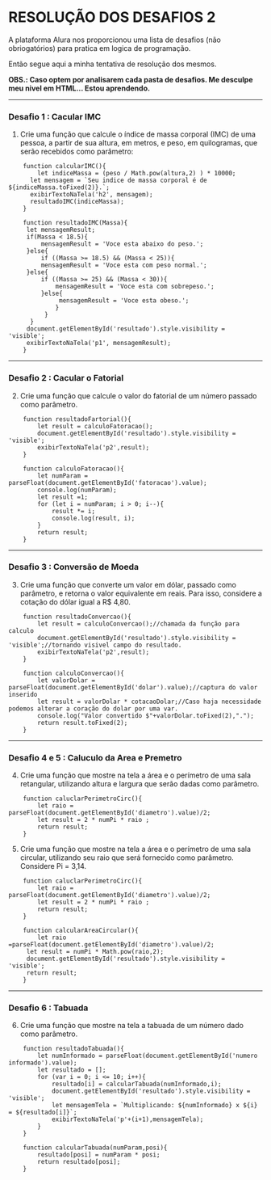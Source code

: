 # RESOLUÇÃO DOS DESAFIOS 2

A plataforma Alura nos proporcionou uma lista de desafios (não obriogatórios) para pratica em logica de programação.

Então segue aqui a minha tentativa de resolução dos mesmos.

**OBS.: Caso optem por analisarem cada pasta de desafios. Me desculpe meu nivel em HTML... Estou aprendendo.**
***
### Desafio 1 : Cacular IMC
1. Crie uma função que calcule o índice de massa corporal (IMC) de uma pessoa, a partir de sua altura, em metros, e peso, em quilogramas, que serão recebidos como parâmetro:

```
    function calcularIMC(){
        let indiceMassa = (peso / Math.pow(altura,2) ) * 10000;
      let mensagem = `Seu indice de massa corporal é de ${indiceMassa.toFixed(2)}.`;
      exibirTextoNaTela('h2', mensagem);
      resultadoIMC(indiceMassa);
    }

    function resultadoIMC(Massa){
     let mensagemResult;
     if(Massa < 18.5){
         mensagemResult = 'Voce esta abaixo do peso.';
     }else{
         if ((Massa >= 18.5) && (Massa < 25)){
         mensagemResult = 'Voce esta com peso normal.';
     }else{
         if ((Massa >= 25) && (Massa < 30)){
             mensagemResult = 'Voce esta com sobrepeso.';
         }else{
              mensagemResult = 'Voce esta obeso.';
             }
          }
      }
     document.getElementById('resultado').style.visibility = 'visible';
     exibirTextoNaTela('p1', mensagemResult);
    }
```
___

### Desafio 2 : Cacular o Fatorial
2. Crie uma função que calcule o valor do fatorial de um número passado como parâmetro.
```
    function resultadoFartorial(){
        let result = calculoFatoracao();
        document.getElementById('resultado').style.visibility = 'visible';
        exibirTextoNaTela('p2',result);
    }

    function calculoFatoracao(){
        let numParam = parseFloat(document.getElementById('fatoracao').value);
        console.log(numParam);
        let result =1;
        for (let i = numParam; i > 0; i--){
            result *= i;
            console.log(result, i);
        }
        return result;
    }
```
___

### Desafio 3 : Conversão de Moeda
3. Crie uma função que converte um valor em dólar, passado como parâmetro, e retorna o valor equivalente em reais. Para isso, considere a cotação do dólar igual a R$ 4,80.
```
    function resultadoConvercao(){
        let result = calculoConvercao();//chamada da função para calculo
        document.getElementById('resultado').style.visibility = 'visible';//tornando visivel campo do resultado.
        exibirTextoNaTela('p2',result);
    }

    function calculoConvercao(){
        let valorDolar = parseFloat(document.getElementById('dolar').value);//captura do valor inserido
        let result = valorDolar * cotacaoDolar;//Caso haja necessidade podemos alterar a coração do dolar por uma var.
        console.log("Valor convertido $"+valorDolar.toFixed(2),".");
        return result.toFixed(2);
    }
```
___

### Desafio 4 e 5 : Caluculo da Area e Premetro
4. Crie uma função que mostre na tela a área e o perímetro de uma sala retangular, utilizando altura e largura que serão dadas como parâmetro.
```
    function caluclarPerimetroCirc(){
        let raio = parseFloat(document.getElementById('diametro').value)/2;
        let result = 2 * numPi * raio ;
        return result;
    }   
```
5. Crie uma função que mostre na tela a área e o perímetro de uma sala circular, utilizando seu raio que será fornecido como parâmetro. Considere Pi = 3,14.

```
    function caluclarPerimetroCirc(){
        let raio = parseFloat(document.getElementById('diametro').value)/2;
        let result = 2 * numPi * raio ;
        return result;
    }   

    function calcularAreaCircular(){
        let raio =parseFloat(document.getElementById('diametro').value)/2;
     let result = numPi * Math.pow(raio,2);
     document.getElementById('resultado').style.visibility = 'visible';
     return result;
    }
```
___

### Desafio 6 : Tabuada
6. Crie uma função que mostre na tela a tabuada de um número dado como parâmetro.
```
    function resultadoTabuada(){
        let numInformado = parseFloat(document.getElementById('numero informado').value);
        let resultado = [];
        for (var i = 0; i <= 10; i++){
            resultado[i] = calcularTabuada(numInformado,i);
            document.getElementById('resultado').style.visibility = 'visible';
            let mensagemTela = `Multiplicando: ${numInformado} x ${i} = ${resultado[i]}`;
            exibirTextoNaTela('p'+(i+1),mensagemTela);
        }
    }      

    function calcularTabuada(numParam,posi){
        resultado[posi] = numParam * posi;
        return resultado[posi];
    }
```
